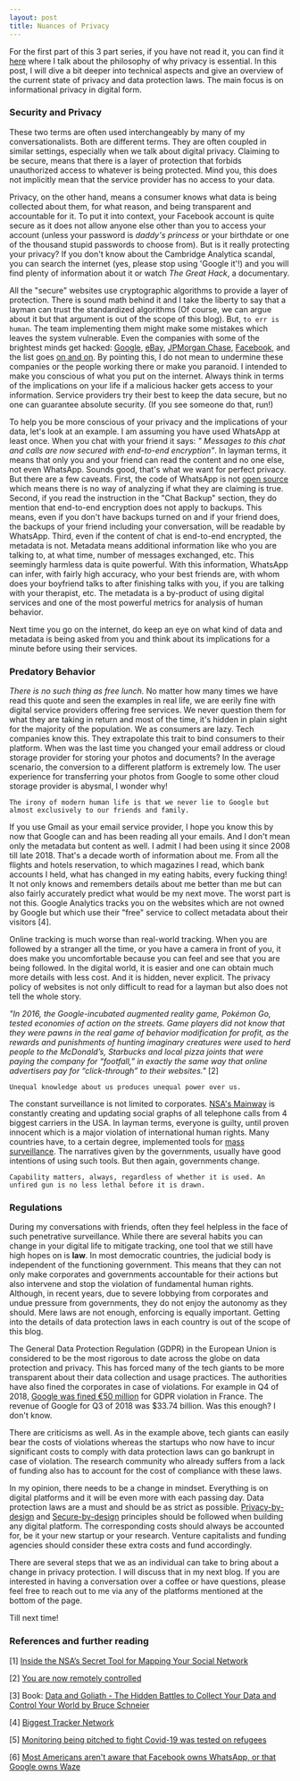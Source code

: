 ```yaml
---
layout: post
title: Nuances of Privacy
---
```


For the first part of this 3 part series, if you have not read it, you can find it [here](https://jagrut.xyz/2020-04-18-privacy-philosophy/) where I talk about the philosophy of why privacy is essential. In this post, I will dive a bit deeper into technical aspects and give an overview of the current state of privacy and data protection laws. The main focus is on informational privacy in digital form.

### Security and Privacy

These two terms are often used interchangeably by many of my conversationalists. Both are different terms. They are often coupled in similar settings, especially when we talk about digital privacy. Claiming to be secure, means that there is a layer of protection that forbids unauthorized access to whatever is being protected. Mind you, this does not implicitly mean that the service provider has no access to your data.

Privacy, on the other hand, means a consumer knows what data is being collected about them, for what reason, and being transparent and accountable for it. To put it into context, your Facebook account is quite secure as it does not allow anyone else other than you to access your account (unless your password is _daddy's princess_ or your birthdate or one of the thousand stupid passwords to choose from). But is it really protecting your privacy? If you don't know about the Cambridge Analytica scandal, you can search the internet (yes, please stop using 'Google it'!) and you will find plenty of information about it or watch _The Great Hack_, a documentary.

All the "secure" websites use cryptographic algorithms to provide a layer of protection. There is sound math behind it and I take the liberty to say that a layman can trust the standardized algorithms (Of course, we can argue about it but that argument is out of the scope of this blog). But, `to err is human`. The team implementing them might make some mistakes which leaves the system vulnerable. Even the companies with some of the brightest minds get hacked: [Google](https://www.theverge.com/2018/10/8/17951890/google-plus-shut-down-security-api-change-gmail-android), [eBay](https://www.washingtonpost.com/news/the-switch/wp/2014/05/21/ebay-asks-145-million-users-to-change-passwords-after-data-breach/), [JPMorgan Chase](https://dealbook.nytimes.com/2014/10/02/jpmorgan-discovers-further-cyber-security-issues/?_php=true&_type=blogs&_r=0), [Facebook](https://www.wired.com/story/facebook-security-breach-50-million-accounts/), and the list goes [on and on](https://en.wikipedia.org/wiki/List_of_data_breaches). By pointing this, I do not mean to undermine these companies or the people working there or make you paranoid. I intended to make you conscious of what you put on the internet. Always think in terms of the implications on your life if a malicious hacker gets access to your information. Service providers try their best to keep the data secure, but no one can guarantee absolute security. (If you see someone do that, run!)

To help you be more conscious of your privacy and the implications of your data, let's look at an example. I am assuming you have used WhatsApp at least once. When you chat with your friend it says: _" Messages to this chat and calls are now secured with end-to-end encryption"_. In layman terms, it means that only you and your friend can read the content and no one else, not even WhatsApp. Sounds good, that's what we want for perfect privacy. But there are a few caveats. First, the code of WhatsApp is not [open source](https://en.wikipedia.org/wiki/Open_source) which means there is no way of analyzing if what they are claiming is true. Second, if you read the instruction in the "Chat Backup" section, they do mention that end-to-end encryption does not apply to backups. This means, even if you don't have backups turned on and if your friend does, the backups of your friend including your conversation, will be readable by WhatsApp. Third, even if the content of chat is end-to-end encrypted, the metadata is not. Metadata means additional information like who you are talking to, at what time, number of messages exchanged, etc. This seemingly harmless data is quite powerful. With this information, WhatsApp can infer, with fairly high accuracy, who your best friends are, with whom does your boyfriend talks to after finishing talks with you, if you are talking with your therapist, etc. The metadata is a by-product of using digital services and one of the most powerful metrics for analysis of human behavior.

Next time you go on the internet, do keep an eye on what kind of data and metadata is being asked from you and think about its implications for a minute before using their services.

### Predatory Behavior

_There is no such thing as free lunch._ No matter how many times we have read this quote and seen the examples in real life, we are eerily fine with digital service providers offering free services. We never question them for what they are taking in return and most of the time, it's hidden in plain sight for the majority of the population. We as consumers are lazy. Tech companies know this. They extrapolate this trait to bind consumers to their platform. When was the last time you changed your email address or cloud storage provider for storing your photos and documents? In the average scenario, the conversion to a different platform is extremely low. The user experience for transferring your photos from Google to some other cloud storage provider is abysmal, I wonder why!

`The irony of modern human life is that we never lie to Google but almost exclusively to our friends and family.`

If you use Gmail as your email service provider, I hope you know this by now that Google can and has been reading all your emails. And I don't mean only the metadata but content as well. I admit I had been using it since 2008 till late 2018. That's a decade worth of information about me. From all the flights and hotels reservation, to which magazines I read, which bank accounts I held, what has changed in my eating habits, every fucking thing! It not only knows and remembers details about me better than me but can also fairly accurately predict what would be my next move. The worst part is not this. Google Analytics tracks you on the websites which are not owned by Google but which use their "free" service to collect metadata about their visitors [4]. 

Online tracking is much worse than real-world tracking. When you are followed by a stranger all the time, or you have a camera in front of you, it does make you uncomfortable because you can feel and see that you are being followed. In the digital world, it is easier and one can obtain much more details with less cost. And it is hidden, never explicit. The privacy policy of websites is not only difficult to read for a layman but also does not tell the whole story.

_"In 2016, the Google-incubated augmented reality game, Pokémon Go, tested economies of action on the streets. Game players did not know that they were pawns in the real game of behavior modification for profit, as the rewards and punishments of hunting imaginary creatures were used to herd people to the McDonald’s, Starbucks and local pizza joints that were paying the company for “footfall,” in exactly the same way that online advertisers pay for “click-through” to their websites."_ [2]

`Unequal knowledge about us produces unequal power over us.`

The constant surveillance is not limited to corporates. [NSA's Mainway](https://www.wired.com/story/inside-the-nsas-secret-tool-for-mapping-your-social-network/) is constantly creating and updating social graphs of all telephone calls from 4 biggest carriers in the USA. In layman terms, everyone is guilty, until proven innocent which is a major violation of international human rights. Many countries have, to a certain degree, implemented tools for [mass surveillance](https://en.wikipedia.org/wiki/Mass_surveillance). The narratives given by the governments, usually have good intentions of using such tools. But then again, governments change. 

`Capability matters, always, regardless of whether it is used. An unfired gun is no less lethal before it is drawn.`


### Regulations

During my conversations with friends, often they feel helpless in the face of such penetrative surveillance. While there are several habits you can change in your digital life to mitigate tracking, one tool that we still have high hopes on is __law__. In most democratic countries, the judicial body is independent of the functioning government. This means that they can not only make corporates and governments accountable for their actions but also intervene and stop the violation of fundamental human rights. Although, in recent years, due to severe lobbying from corporates and undue pressure from governments, they do not enjoy the autonomy as they should. Mere laws are not enough, enforcing is equally important. Getting into the details of data protection laws in each country is out of the scope of this blog.

The General Data Protection Regulation (GDPR) in the European Union is considered to be the most rigorous to date across the globe on data protection and privacy. This has forced many of the tech giants to be more transparent about their data collection and usage practices. The authorities have also fined the corporates in case of violations. For example in Q4 of 2018, [Google was fined €50 million](https://www.theverge.com/2019/1/21/18191591/google-gdpr-fine-50-million-euros-data-consent-cnil) for GDPR violation in France. The revenue of Google for Q3 of 2018 was $33.74 billion. Was this enough? I don't know.

There are criticisms as well. As in the example above, tech giants can easily bear the costs of violations whereas the startups who now have to incur significant costs to comply with data protection laws can go bankrupt in case of violation. The research community who already suffers from a lack of funding also has to account for the cost of compliance with these laws.

In my opinion, there needs to be a change in mindset. Everything is on digital platforms and it will be even more with each passing day. Data protection laws are a must and should be as strict as possible. [Privacy-by-design](https://en.wikipedia.org/wiki/Privacy_by_design) and [Secure-by-design](https://en.wikipedia.org/wiki/Secure_by_design) principles should be followed when building any digital platform. The corresponding costs should always be accounted for, be it your new startup or your research. Venture capitalists and funding agencies should consider these extra costs and fund accordingly.


There are several steps that we as an individual can take to bring about a change in privacy protection. I will discuss that in my next blog. If you are interested in having a conversation over a coffee or have questions, please feel free to reach out to me via any of the platforms mentioned at the bottom of the page.

Till next time!

### References and further reading

[1] [Inside the NSA’s Secret Tool for Mapping Your Social Network](https://www.wired.com/story/inside-the-nsas-secret-tool-for-mapping-your-social-network/)

[2] [You are now remotely controlled](https://www.nytimes.com/2020/01/24/opinion/sunday/surveillance-capitalism.html)

[3] Book: [Data and Goliath - The Hidden Battles to Collect Your Data and Control Your World by Bruce Schneier](https://www.schneier.com/books/data_and_goliath/)

[4] [Biggest Tracker Network](https://spreadprivacy.com/biggest-tracker-networks/)

[5] [Monitoring being pitched to fight Covid-19 was tested on refugees](https://www.thebureauinvestigates.com/stories/2020-04-28/monitoring-being-pitched-to-fight-covid-19-was-first-tested-on-refugees)

[6] [Most Americans aren't aware that Facebook owns WhatsApp, or that Google owns Waze](https://spreadprivacy.com/facebook-whatsapp/)

